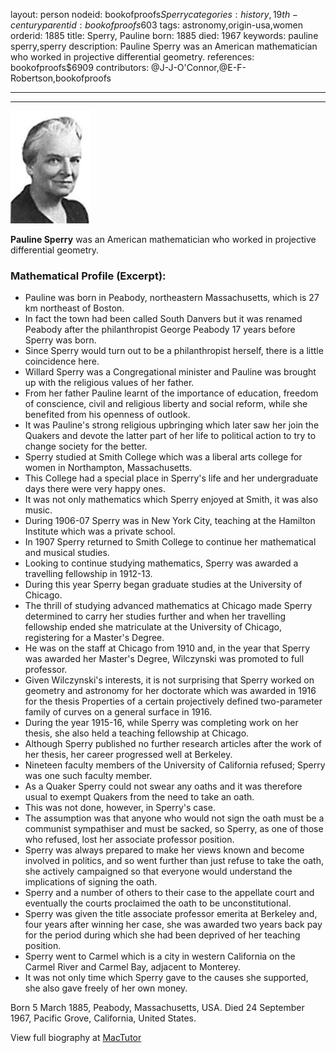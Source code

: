 layout: person
nodeid: bookofproofs$Sperry
categories: history,19th-century
parentid: bookofproofs$603
tags: astronomy,origin-usa,women
orderid: 1885
title: Sperry, Pauline
born: 1885
died: 1967
keywords: pauline sperry,sperry
description: Pauline Sperry was an American mathematician who worked in projective differential geometry.
references: bookofproofs$6909
contributors: @J-J-O'Connor,@E-F-Robertson,bookofproofs

---



---

![Sperry.jpg](https://github.com/bookofproofs/bookofproofs.github.io/blob/main/_sources/_assets/images/portraits/Sperry.jpg?raw=true)

**Pauline Sperry** was an American mathematician who worked in projective differential geometry.

### Mathematical Profile (Excerpt):
* Pauline was born in Peabody, northeastern Massachusetts, which is 27 km northeast of Boston.
* In fact the town had been called South Danvers but it was renamed Peabody after the philanthropist George Peabody 17 years before Sperry was born.
* Since Sperry would turn out to be a philanthropist herself, there is a little coincidence here.
* Willard Sperry was a Congregational minister and Pauline was brought up with the religious values of her father.
* From her father Pauline learnt of the importance of education, freedom of conscience, civil and religious liberty and social reform, while she benefited from his openness of outlook.
* It was Pauline's strong religious upbringing which later saw her join the Quakers and devote the latter part of her life to political action to try to change society for the better.
* Sperry studied at Smith College which was a liberal arts college for women in Northampton, Massachusetts.
* This College had a special place in Sperry's life and her undergraduate days there were very happy ones.
* It was not only mathematics which Sperry enjoyed at Smith, it was also music.
* During 1906-07 Sperry was in New York City, teaching at the Hamilton Institute which was a private school.
* In 1907 Sperry returned to Smith College to continue her mathematical and musical studies.
* Looking to continue studying mathematics, Sperry was awarded a travelling fellowship in 1912-13.
* During this year Sperry began graduate studies at the University of Chicago.
* The thrill of studying advanced mathematics at Chicago made Sperry determined to carry her studies further and when her travelling fellowship ended she matriculate at the University of Chicago, registering for a Master's Degree.
* He was on the staff at Chicago from 1910 and, in the year that Sperry was awarded her Master's Degree, Wilczynski was promoted to full professor.
* Given Wilczynski's interests, it is not surprising that Sperry worked on geometry and astronomy for her doctorate which was awarded in 1916 for the thesis Properties of a certain projectively defined two-parameter family of curves on a general surface in 1916.
* During the year 1915-16, while Sperry was completing work on her thesis, she also held a teaching fellowship at Chicago.
* Although Sperry published no further research articles after the work of her thesis, her career progressed well at Berkeley.
* Nineteen faculty members of the University of California refused; Sperry was one such faculty member.
* As a Quaker Sperry could not swear any oaths and it was therefore usual to exempt Quakers from the need to take an oath.
* This was not done, however, in Sperry's case.
* The assumption was that anyone who would not sign the oath must be a communist sympathiser and must be sacked, so Sperry, as one of those who refused, lost her associate professor position.
* Sperry was always prepared to make her views known and become involved in politics, and so went further than just refuse to take the oath, she actively campaigned so that everyone would understand the implications of signing the oath.
* Sperry and a number of others to their case to the appellate court and eventually the courts proclaimed the oath to be unconstitutional.
* Sperry was given the title associate professor emerita at Berkeley and, four years after winning her case, she was awarded two years back pay for the period during which she had been deprived of her teaching position.
* Sperry went to Carmel which is a city in western California on the Carmel River and Carmel Bay, adjacent to Monterey.
* It was not only time which Sperry gave to the causes she supported, she also gave freely of her own money.

Born 5 March 1885, Peabody, Massachusetts, USA. Died 24 September 1967, Pacific Grove, California, United States.

View full biography at [MacTutor](https://mathshistory.st-andrews.ac.uk/Biographies/Sperry/)
